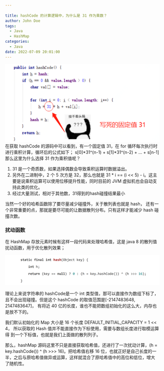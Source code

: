 ```yaml
---

title: hashCode 的计算逻辑中，为什么是 31 作为乘数？
author: John Doe
tags:
  - Java
  - HashMap
categories:
  - Java
date: 2022-07-09 20:01:00
---
```


 ![upload successful](../images/pasted-241.png)
 在获取 hashCode 的源码中可以看到，有一个固定值 31，在 for 循环每次执行时
进行乘积计算，循环后的公式如下； s[0]*31^(n-1) + s[1]*31^(n-2) + ... + 
s[n-1]
那么这里为什么选择 31 作为乘积值呢？


1. 31 是一个奇质数，如果选择偶数会导致乘积运算时数据溢出。
2. 另外在二进制中，2 个 5 次方是 32，那么也就是 31 * i == (i << 5) - i。这主要是说乘积运算可以使用位移提升性能，同时目前的 JVM 虚拟机也会自动支持此类的优化。
3. 经过大量测试，相对于其他数，31得到的hash碰撞结果最小

当然一个好的哈希函数除了要尽量减少碰撞外，关于散列表也就是 hash，
还有一个非常重要的点，那就是要尽可能的让数据散列分布。只有这样才能减少
hash 碰撞次数。

### 扰动函数
在 HashMap 存放元素时候有这样一段代码来处理哈希值，这是 java 8 的散列值
扰动函数，用于优化散列效果；

 ![upload successful](../images/pasted-242.png)
 
 理论上来说字符串的 hashCode是一个 int 类型值，那可以直接作为数组下标了，
且不会出现碰撞。但是这个 hashCode 的取值范围是[-2147483648, 2147483647]，
有将近 40 亿的长度，谁也不能把数组初始化的这么大，内存也是放不下的。

我们默认初始化的 Map 大小是 16 个长度 DEFAULT_INITIAL_CAPACITY = 1 << 4，
所以获取的 Hash 值并不能直接作为下标使用，需要与数组长度进行取模运算得
到一个下标值，也就是我们上面做的散列列子。

那么，hashMap 源码这里不只是直接获取哈希值，还进行了一次扰动计算，(h = 
key.hashCode()) ^ (h >>> 16)。把哈希值右移 16 位，也就正好是自己长度的一
半，之后与原哈希值做异或运算，这样就混合了原哈希值中的高位和低位，增大
了随机性。
